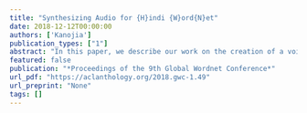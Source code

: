 ```yaml
---
title: "Synthesizing Audio for {H}indi {W}ord{N}et"
date: 2018-12-12T00:00:00
authors: ['Kanojia']
publication_types: ["1"]
abstract: "In this paper, we describe our work on the creation of a voice model using a speech synthesis system for the Hindi Language. We use pre-existing {``}voices{''}, use publicly available speech corpora to create a {``}voice{''} using the Festival Speech Synthesis System (Black, 1997). Our contribution is two-fold: (1) We scrutinize multiple speech synthesis systems and provide an extensive report on the currently available state-of-the-art systems. We also develop voices using the existing implementations of the aforementioned systems, and (2) We use these voices to generate sample audios for randomly chosen words; manually evaluate the audio generated, and produce audio for all WordNet words using the winner voice model. We also produce audios for the Hindi WordNet Glosses and Example sentences. We describe our efforts to use pre-existing implementations for WaveNet - a model to generate raw audio using neural nets (Oord et al., 2016) and generate speech for Hindi. Our lexicographers perform a manual evaluation of the audio generated using multiple voices. A qualitative and quantitative analysis reveals that the voice model generated by us performs the best with an accuracy of 0.44."
featured: false
publication: "*Proceedings of the 9th Global Wordnet Conference*"
url_pdf: "https://aclanthology.org/2018.gwc-1.49"
url_preprint: "None"
tags: []
---
```

